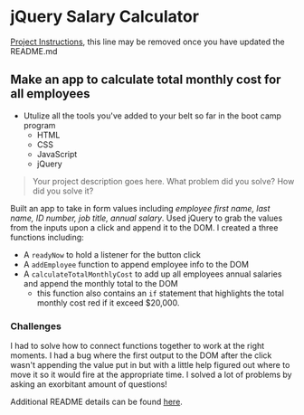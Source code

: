 # jQuery Salary Calculator

[Project Instructions](./INSTRUCTIONS.md), this line may be removed once you have updated the README.md

## Make an app to calculate total monthly cost for all employees
- Utulize all the tools you've added to your belt so far in the boot camp program
    - HTML
    - CSS
    - JavaScript
    - jQuery

> Your project description goes here. What problem did you solve? How did you solve it?

Built an app to take in form values including _employee first name, last name, ID number, job title, annual salary_.
Used jQuery to grab the values from the inputs upon a click and append it to the DOM. 
I created a three functions including:
- A `readyNow` to hold a listener for the button click
- A `addEmployee` function to append employee info to the DOM
- A `calculateTotalMonthlyCost` to add up all employees annual salaries and append the monthly total to the DOM
    - this function also contains an `if` statement that highlights the total monthly cost red if it exceed $20,000.

### Challenges
I had to solve how to connect functions together to work at the right moments. I had a bug where the first output to the DOM after the click wasn't appending the value put in but with a little help figured out where to move it so it would fire at the appropriate time. I solved a lot of problems by asking an exorbitant amount of questions! 



Additional README details can be found [here](https://github.com/PrimeAcademy/readme-template/blob/master/README.md).
